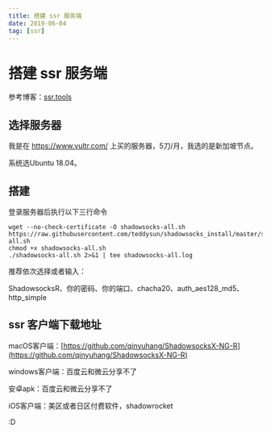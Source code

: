 ```yaml
---
title: 搭建 ssr 服务端
date: 2019-06-04
tag: [ssr]
---
```


# 搭建 ssr 服务端

参考博客：[ssr.tools](https://ssr.tools/31)

## 选择服务器

我是在 https://www.vultr.com/ 上买的服务器，5刀/月，我选的是新加坡节点。

系统选Ubuntu 18.04。

## 搭建

登录服务器后执行以下三行命令

```shell
wget --no-check-certificate -O shadowsocks-all.sh https://raw.githubusercontent.com/teddysun/shadowsocks_install/master/shadowsocks-all.sh
chmod +x shadowsocks-all.sh
./shadowsocks-all.sh 2>&1 | tee shadowsocks-all.log
```

推荐依次选择或者输入：

ShadowsocksR、你的密码、你的端口、chacha20、auth_aes128_md5、http_simple



## ssr 客户端下载地址

macOS客户端：[https://github.com/qinyuhang/ShadowsocksX-NG-R](https://github.com/qinyuhang/ShadowsocksX-NG-R)

windows客户端：百度云和微云分享不了

安卓apk：百度云和微云分享不了

iOS客户端：美区或者日区付费软件，shadowrocket

:D
